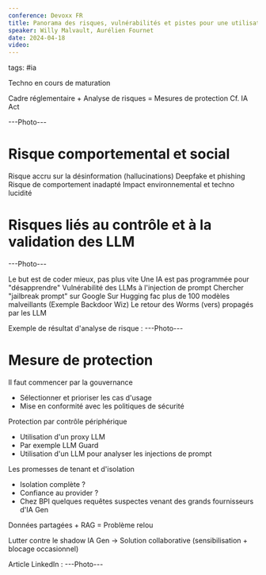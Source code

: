 ```yaml
---
conference: Devoxx FR
title: Panorama des risques, vulnérabilités et pistes pour une utilisation plus sûre de l'IA générative
speaker: Willy Malvault, Aurélien Fournet
date: 2024-04-18
video:
---
```

tags: #ia 

Techno en cours de maturation

Cadre réglementaire + Analyse de risques = Mesures de protection
Cf. IA Act

---Photo---

# Risque comportemental et social

Risque accru sur la désinformation (hallucinations)
Deepfake et phishing
Risque de comportement inadapté
Impact environnemental et techno lucidité

# Risques liés au contrôle et à la validation des LLM

---Photo---

Le but est de coder mieux, pas plus vite
Une IA est pas programmée pour "désapprendre"
Vulnérabilité des LLMs à l'injection de prompt
Chercher "jailbreak prompt" sur Google
Sur Hugging fac plus de 100 modèles malveillants (Exemple Backdoor Wiz)
Le retour des Worms (vers) propagés par les LLM

Exemple de résultat d'analyse de risque :
---Photo---

# Mesure de protection

Il faut commencer par la gouvernance
- Sélectionner et prioriser les cas d'usage
- Mise en conformité avec les politiques de sécurité

Protection par contrôle périphérique
- Utilisation d'un proxy LLM
- Par exemple LLM Guard
- Utilisation d'un LLM pour analyser les injections de prompt

Les promesses de tenant et d'isolation
- Isolation complète ?
- Confiance au provider ?
- Chez BPI quelques requêtes suspectes venant des grands fournisseurs d'IA Gen

Données partagées + RAG = Problème relou

Lutter contre le shadow IA Gen
-> Solution collaborative (sensibilisation + blocage occasionnel)

Article LinkedIn : ---Photo---










